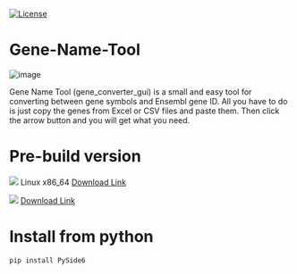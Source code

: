 [![License](https://img.shields.io/badge/License-Apache_2.0-blue.svg)](https://opensource.org/licenses/Apache-2.0)

# Gene-Name-Tool

![image](https://www.next-bioinfo.tw/wp-content/uploads/2024/11/2024-11-15-12-31-00-%E7%9A%84%E8%9E%A2%E5%B9%95%E6%93%B7%E5%9C%96.png)

Gene Name Tool (gene_converter_gui) is a small and easy tool for converting between gene symbols and Ensembl gene ID. 
All you have to do is just copy the genes from Excel or CSV files and paste them. Then click the arrow button and you will get what you need.

# Pre-build version

![](https://img.shields.io/badge/Linux-FCC624?style=&logo=linux&logoColor=black) Linux x86_64 [Download Link](https://drive.usercontent.google.com/download?id=1iQ2L9Kc8fH3FoWPkdODporJ0x8aTzvAu&export=download&authuser=0)

![](https://img.shields.io/badge/Windows-10-2376bc?style=flat-square&logo=windows&logoColor=ffffff) [Download Link](https://drive.google.com/uc?export=download&id=1DlOW-e2bI5sTlCigK-U0fu_-7D1GXmYN)

# Install from python
```
pip install PySide6
```
